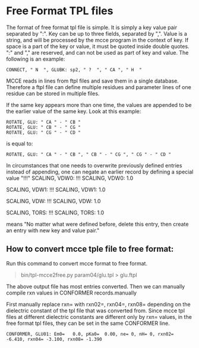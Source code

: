# Free Format TPL files

The format of free format tpl file is simple. It is simply a key value pair separated by ":".
Key can be up to three fields, separated by ",". Value is a string, and will be processed by the mcce program in the context of key.
If space is a part of the key or value, it must be quoted inside double quotes. ":" and "," are reserved, and can not be used as part of key and value.
The following is an example:

```CONNECT, " N  ", GLUBK: sp2, " ?  ", " CA ", " H  "```

MCCE reads in lines from ftpl files and save them in a single database. Therefore a ftpl file can define multiple residues and parameter lines of one residue can be stored in multiple files.

If the same key appears more than one time, the values are appended to be the earlier value of the same key. Look at this example:

```
ROTATE, GLU: " CA " - " CB "
ROTATE, GLU: " CB " - " CG "
ROTATE, GLU: " CG " - " CD "
```

is equal to:

```ROTATE, GLU: " CA " - " CB ", " CB " - " CG ", " CG " - " CD "```

In circumstances that one needs to overwrite previously defined entries instead of appending, one can negate an earlier record by defining a special value "!!!"
SCALING, VDW0:     !!!
SCALING, VDW0:     1.0

SCALING, VDW1:     !!!
SCALING, VDW1:     1.0

SCALING, VDW:      !!!
SCALING, VDW:      1.0

SCALING, TORS:     !!!
SCALING, TORS:     1.0

means "No matter what were defined before, delete this entry, then create an entry with new key and value pair."


## How to convert mcce tple file to free format:
Run this command to convert mcce format to free format.
>bin/tpl-mcce2free.py param04/glu.tpl > glu.ftpl

The above output file has most entries converted. Then we can manually compile rxn values in CONFORMER records.manually

First manually replace rxn= with rxn02=, rxn04=, rxn08= depending on the dielectric constant of the tpl file that was converted from.
Since mcce tpl files at different dielectric constants are different only by rxn= values, in the free format tpl files, they can be set in the same CONFORMER line.
```
CONFORMER, GLU01: Em0=   0.0, pKa0=  0.00, ne= 0, nH= 0, rxn02= -6.410, rxn04= -3.100, rxn08= -1.390
```

